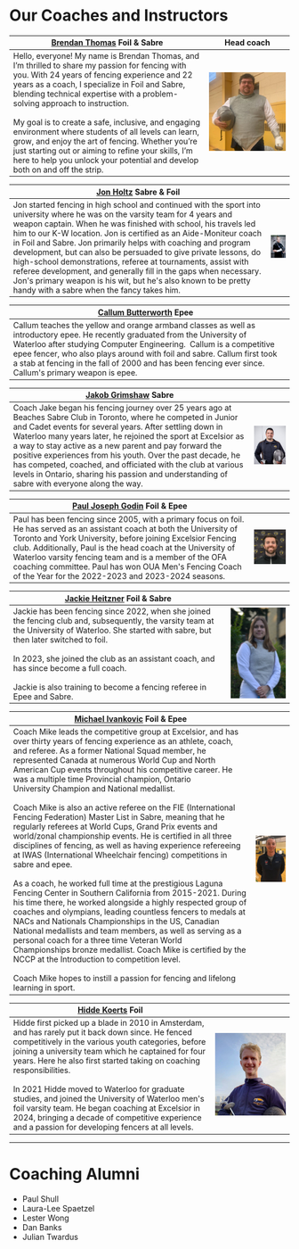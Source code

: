 # Our Coaches and Instructors

<style>
#main_content th:first-of-type {
	width: 75%;
	border: none !important;
}
#main_content th:nth-of-type(2) {
	width: 25%;
	border: none !important;
}
</style>

| [Brendan Thomas](mailto:brendan@excelsiorfencing.ca) Foil & Sabre                                                                                                                                                                                                                                                                                                                                                                                                                                                                                                                         | <center>Head coach</center>                                                        |
| ----------------------------------------------------------------------------------------------------------------------------------------------------------------------------------------------------------------------------------------------------------------------------------------------------------------------------------------------------------------------------------------------------------------------------------------------------------------------------------------------------------------------------------------------------------------------------------------- | ---------------------------------------------------------------------------------- |
| Hello, everyone! My name is Brendan Thomas, and I’m thrilled to share my passion for fencing with you. With 24 years of fencing experience and 22 years as a coach, I specialize in Foil and Sabre, blending technical expertise with a problem-solving approach to instruction. <br><br>My goal is to create a safe, inclusive, and engaging environment where students of all levels can learn, grow, and enjoy the art of fencing. Whether you’re just starting out or aiming to refine your skills, I’m here to help you unlock your potential and develop both on and off the strip. | [![Brendan](images/coaches/Brendan_Thomas.jpg)](images/coaches/Brendan_Thomas.jpg) |

| [Jon Holtz](mailto:jon@excelsiorfencing.ca) Sabre & Foil                                                                                                                                                                                                                                                                                                                                                                                                                                                                                                                                                                                                      |                                                          |
| ------------------------------------------------------------------------------------------------------------------------------------------------------------------------------------------------------------------------------------------------------------------------------------------------------------------------------------------------------------------------------------------------------------------------------------------------------------------------------------------------------------------------------------------------------------------------------------------------------------------------------------------------------------- | -------------------------------------------------------- |
| Jon started fencing in high school and continued with the sport into university where he was on the varsity team for 4 years and weapon captain. When he was finished with school, his travels led him to our K-W location. Jon is certified as an Aide-Moniteur coach in Foil and Sabre. Jon primarily helps with coaching and program development, but can also be persuaded to give private lessons, do high-school demonstrations, referee at tournaments, assist with referee development, and generally fill in the gaps when necessary. Jon's primary weapon is his wit, but he's also known to be pretty handy with a sabre when the fancy takes him. | [![jon](images/coaches/jon.jpg)](images/coaches/jon.jpg) |

| [Callum Butterworth](mailto:callum@excelsiorfencing.ca) Epee                                                                                                                                                                                                                                                                                                                             |     |
| ---------------------------------------------------------------------------------------------------------------------------------------------------------------------------------------------------------------------------------------------------------------------------------------------------------------------------------------------------------------------------------------- | --- |
| Callum teaches the yellow and orange armband classes as well as introductory epee. He recently graduated from the University of Waterloo after studying Computer Engineering.  Callum is a competitive epee fencer, who also plays around with foil and sabre. Callum first took a stab at fencing in the fall of 2000 and has been fencing ever since. Callum's primary weapon is epee. |     |

| [Jakob Grimshaw](mailto:jake@excelsiorfencing.ca) Sabre                                                                                                                                                                                                                                                                                                                                                                                                                                                                               |                                                                                               |
| ------------------------------------------------------------------------------------------------------------------------------------------------------------------------------------------------------------------------------------------------------------------------------------------------------------------------------------------------------------------------------------------------------------------------------------------------------------------------------------------------------------------------------------- | --------------------------------------------------------------------------------------------- |
| Coach Jake began his fencing journey over 25 years ago at Beaches Sabre Club in Toronto, where he competed in Junior and Cadet events for several years. After settling down in Waterloo many years later, he rejoined the sport at Excelsior as a way to stay active as a new parent and pay forward the positive experiences from his youth. Over the past decade, he has competed, coached, and officiated with the club at various levels in Ontario, sharing his passion and understanding of sabre with everyone along the way. | [![Jacob_Grimshaw.png](images/coaches/Jacob_Grimshaw.png)](images/coaches/Jacob_Grimshaw.png) |

| [Paul Joseph Godin](mailto:paul.joseph.godin@gmail.com) Foil & Epee                                                                                                                                                                                                                                                                                                                                                                |                                                                                   |
| ---------------------------------------------------------------------------------------------------------------------------------------------------------------------------------------------------------------------------------------------------------------------------------------------------------------------------------------------------------------------------------------------------------------------------------- | --------------------------------------------------------------------------------- |
| Paul has been fencing since 2005, with a primary focus on foil. He has served as an assistant coach at both the University of Toronto and York University, before joining Excelsior Fencing club. Additionally, Paul is the head coach at the University of Waterloo varsity fencing team and is a member of the OFA coaching committee. Paul has won OUA Men's Fencing Coach of the Year for the 2022-2023 and 2023-2024 seasons. | [![Paul_Godin.png](images/coaches/Paul_Godin.png)](images/coaches/Paul_Godin.png) |

| [Jackie Heitzner](mailto:jackieheitzner1414@gmail.com) Foil & Sabre                                                                                                                                                                                                                                                                                                          |                                                                                                  |
| ---------------------------------------------------------------------------------------------------------------------------------------------------------------------------------------------------------------------------------------------------------------------------------------------------------------------------------------------------------------------------- | ------------------------------------------------------------------------------------------------ |
| Jackie has been fencing since 2022, when she joined the fencing club and, subsequently, the varsity team at the University of Waterloo. She started with sabre, but then later switched to foil.<br><br>In 2023, she joined the club as an assistant coach, and has since become a full coach.<br><br>Jackie is also training to become a fencing referee in Epee and Sabre. | [![Jackie_Heitzner.png](images/coaches/Jackie_Heitzner.png)](images/coaches/Jackie_Heitzner.png) |

| [Michael Ivankovic](mailto:michael.ivankovic@gmail.com) Foil & Epee                                                                                                                                                                                                                                                                                                                                                                                                                                                                                                                                                                                                                                                                                                                                                                                                                                                                                                                                                                                                                                                                                                                                                                                                                                                                                                                                                           |                                                                                                        |
| ----------------------------------------------------------------------------------------------------------------------------------------------------------------------------------------------------------------------------------------------------------------------------------------------------------------------------------------------------------------------------------------------------------------------------------------------------------------------------------------------------------------------------------------------------------------------------------------------------------------------------------------------------------------------------------------------------------------------------------------------------------------------------------------------------------------------------------------------------------------------------------------------------------------------------------------------------------------------------------------------------------------------------------------------------------------------------------------------------------------------------------------------------------------------------------------------------------------------------------------------------------------------------------------------------------------------------------------------------------------------------------------------------------------------------- | ------------------------------------------------------------------------------------------------------ |
| Coach Mike leads the competitive group at Excelsior, and has over thirty years of fencing experience as an athlete, coach, and referee. As a former National Squad member, he represented Canada at numerous World Cup and North American Cup events throughout his competitive career. He was a multiple time Provincial champion, Ontario University Champion and National medallist.<br><br>Coach Mike is also an active referee on the FIE (International Fencing Federation) Master List in Sabre, meaning that he regularly referees at World Cups, Grand Prix events and world/zonal championship events. He is certified in all three disciplines of fencing, as well as having experience refereeing at IWAS (International Wheelchair fencing) competitions in sabre and epee.<br><br>As a coach, he worked full time at the prestigious Laguna Fencing Center in Southern California from 2015-2021. During his time there, he worked alongside a highly respected group of coaches and olympians, leading countless fencers to medals at NACs and Nationals Championships in the US, Canadian National medallists and team members, as well as serving as a personal coach for a three time Veteran World Championships bronze medallist. Coach Mike is certified by the NCCP at the Introduction to competition level. <br><br>Coach Mike hopes to instill a passion for fencing and lifelong learning in sport. | [![Michael_Ivankovic.jpg](images/coaches/Michael_Ivankovic.jpg)](images/coaches/Michael_Ivankovic.jpg) |

| [Hidde Koerts](mailto:hkoerts@uwaterloo.ca) Foil                                                                                                                                                                                                                                                                                                                                                                                                                                                                                                                |                                                   |
| --------------------------------------------------------------------------------------------------------------------------------------------------------------------------------------------------------------------------------------------------------------------------------------------------------------------------------------------------------------------------------------------------------------------------------------------------------------------------------------------------------------------------------------------------------------- | ------------------------------------------------- |
| Hidde first picked up a blade in 2010 in Amsterdam, and has rarely put it back down since. He fenced competitively in the various youth categories, before joining a university team which he captained for four years. Here he also first started taking on coaching responsibilities.  <br>  <br>In 2021 Hidde moved to Waterloo for graduate studies, and joined the University of Waterloo men's foil varsity team. He began coaching at Excelsior in 2024, bringing a decade of competitive experience and a passion for developing fencers at all levels. | ![Hidde Koerts](images/coaches/Hidde_Koerts.jpeg) |


---

# Coaching Alumni

- Paul Shull  
- Laura-Lee Spaetzel  
- Lester Wong  
- Dan Banks  
- Julian Twardus

